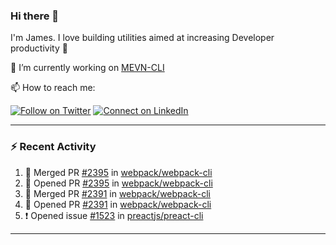 ### Hi there 👋

I'm James. I love building utilities aimed at increasing Developer productivity :raised_hands: 

🔭 I’m currently working on [MEVN-CLI](https://github.com/madlabsinc/mevn-cli)

📫 How to reach me:

[![Follow on Twitter](https://img.shields.io/badge/--twitter?label=Twitter&logo=Twitter&style=social)](https://twitter.com/james_madhacks) [![Connect on LinkedIn](https://img.shields.io/badge/--linkedin?label=LinkedIn&logo=LinkedIn&style=social)](https://www.linkedin.com/in/jamesgeorge007)

---

### :zap: Recent Activity

<!--START_SECTION:activity-->
1. 🎉 Merged PR [#2395](https://github.com/webpack/webpack-cli/pull/2395) in [webpack/webpack-cli](https://github.com/webpack/webpack-cli)
2. 💪 Opened PR [#2395](https://github.com/webpack/webpack-cli/pull/2395) in [webpack/webpack-cli](https://github.com/webpack/webpack-cli)
3. 🎉 Merged PR [#2391](https://github.com/webpack/webpack-cli/pull/2391) in [webpack/webpack-cli](https://github.com/webpack/webpack-cli)
4. 💪 Opened PR [#2391](https://github.com/webpack/webpack-cli/pull/2391) in [webpack/webpack-cli](https://github.com/webpack/webpack-cli)
5. ❗️ Opened issue [#1523](https://github.com/preactjs/preact-cli/issues/1523) in [preactjs/preact-cli](https://github.com/preactjs/preact-cli)
<!--END_SECTION:activity-->

---

<!--
**jamesgeorge007/jamesgeorge007** is a ✨ _special_ ✨ repository because its `README.md` (this file) appears on your GitHub profile.

Here are some ideas to get you started:

- 🌱 I’m currently learning ...
- 👯 I’m looking to collaborate on ...
- 🤔 I’m looking for help with ...
- 💬 Ask me about ...
- 😄 Pronouns: ...
- ⚡ Fun fact: ...
-->
